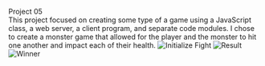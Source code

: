 Project 05  
This project focused on creating some type of a game using a JavaScript class, a web server, a client program, and separate code modules. I chose to create a monster game that allowed for the player and the monster to hit one another and impact each of their health. 
![Initialize Fight](images/initialize-fight.jpg)
![Result](images/result.jpg)
![Winner](images/winner.jpg)
